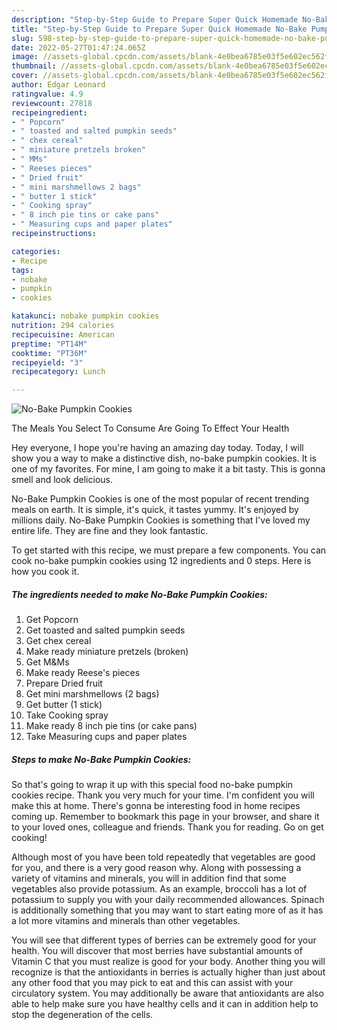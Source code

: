 ```yaml
---
description: "Step-by-Step Guide to Prepare Super Quick Homemade No-Bake Pumpkin Cookies"
title: "Step-by-Step Guide to Prepare Super Quick Homemade No-Bake Pumpkin Cookies"
slug: 598-step-by-step-guide-to-prepare-super-quick-homemade-no-bake-pumpkin-cookies
date: 2022-05-27T01:47:24.065Z
image: //assets-global.cpcdn.com/assets/blank-4e0bea6785e03f5e602ec562f230caae08da540cada707380b4fe1bbebba43da.png
thumbnail: //assets-global.cpcdn.com/assets/blank-4e0bea6785e03f5e602ec562f230caae08da540cada707380b4fe1bbebba43da.png
cover: //assets-global.cpcdn.com/assets/blank-4e0bea6785e03f5e602ec562f230caae08da540cada707380b4fe1bbebba43da.png
author: Edgar Leonard
ratingvalue: 4.9
reviewcount: 27818
recipeingredient:
- " Popcorn"
- " toasted and salted pumpkin seeds"
- " chex cereal"
- " miniature pretzels broken"
- " MMs"
- " Reeses pieces"
- " Dried fruit"
- " mini marshmellows 2 bags"
- " butter 1 stick"
- " Cooking spray"
- " 8 inch pie tins or cake pans"
- " Measuring cups and paper plates"
recipeinstructions:

categories:
- Recipe
tags:
- nobake
- pumpkin
- cookies

katakunci: nobake pumpkin cookies 
nutrition: 294 calories
recipecuisine: American
preptime: "PT14M"
cooktime: "PT36M"
recipeyield: "3"
recipecategory: Lunch

---
```



![No-Bake Pumpkin Cookies](//assets-global.cpcdn.com/assets/blank-4e0bea6785e03f5e602ec562f230caae08da540cada707380b4fe1bbebba43da.png)

The Meals You Select To Consume Are Going To Effect Your Health

Hey everyone, I hope you're having an amazing day today. Today, I will show you a way to make a distinctive dish, no-bake pumpkin cookies. It is one of my favorites. For mine, I am going to make it a bit tasty. This is gonna smell and look delicious.

No-Bake Pumpkin Cookies is one of the most popular of recent trending meals on earth. It is simple, it's quick, it tastes yummy. It's enjoyed by millions daily. No-Bake Pumpkin Cookies is something that I've loved my entire life. They are fine and they look fantastic.




To get started with this recipe, we must prepare a few components. You can cook no-bake pumpkin cookies using 12 ingredients and 0 steps. Here is how you cook it.

<!--inarticleads1-->

##### The ingredients needed to make No-Bake Pumpkin Cookies:

1. Get  Popcorn
1. Get  toasted and salted pumpkin seeds
1. Get  chex cereal
1. Make ready  miniature pretzels (broken)
1. Get  M&amp;Ms
1. Make ready  Reese&#39;s pieces
1. Prepare  Dried fruit
1. Get  mini marshmellows (2 bags)
1. Get  butter (1 stick)
1. Take  Cooking spray
1. Make ready  8 inch pie tins (or cake pans)
1. Take  Measuring cups and paper plates




<!--inarticleads2-->

##### Steps to make No-Bake Pumpkin Cookies:





So that's going to wrap it up with this special food no-bake pumpkin cookies recipe. Thank you very much for your time. I'm confident you will make this at home. There's gonna be interesting food in home recipes coming up. Remember to bookmark this page in your browser, and share it to your loved ones, colleague and friends. Thank you for reading. Go on get cooking!

Although most of you have been told repeatedly that vegetables are good for you, and there is a very good reason why. Along with possessing a variety of vitamins and minerals, you will in addition find that some vegetables also provide potassium. As an example, broccoli has a lot of potassium to supply you with your daily recommended allowances. Spinach is additionally something that you may want to start eating more of as it has a lot more vitamins and minerals than other vegetables.

You will see that different types of berries can be extremely good for your health. You will discover that most berries have substantial amounts of Vitamin C that you must realize is good for your body. Another thing you will recognize is that the antioxidants in berries is actually higher than just about any other food that you may pick to eat and this can assist with your circulatory system. You may additionally be aware that antioxidants are also able to help make sure you have healthy cells and it can in addition help to stop the degeneration of the cells.
